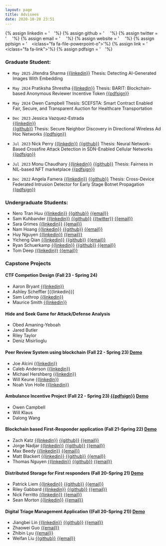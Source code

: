 ```yaml
---
layout: page
title: Advisees
date: 2020-10-20 23:51
---
```

{% assign linkedin = '&emsp;<i class="fa fa-linkedin"></i>'%}
{% assign github = '&emsp; <i class="fa fa-github"></i>'%}
{% assign twitter = '&emsp; <i class="fa fa-twitter"></i>'%}
{% assign email = '&emsp; <i class="fa fa-envelope-o"></i>'%}
{% assign website = '&emsp; <i class="fa fa-globe"></i>'%}
{% assign pptsign =  '&emsp;<iclass="fa fa-file-powerpoint-o"></i>'%}
{% assign link = '&emsp;<iclass="fa fa-link"></i>'%}
{% assign pdfsign = '&emsp;<i class="fa fa-file-pdf-o"></i>'%}



### Graduate Student:

- `May 2025` Jitendra Sharma
[{{linkedin}}](https://www.linkedin.com/in/ji10drasharma/) 
Thesis: Detecting AI-Generated Images With Embedding


- `May 2024` Pratiksha Shrestha 
[{{linkedin}}](https://www.linkedin.com/in/pratiksha-shrestha/) 
Thesis: BARIT: Blockchain-based Anonymous Reviewer Incentive Token
[{{pdfsign}}](/advisees/thesis/pratiksha_thesis.pdf)

- `May 2024` Owen Campbell 
Thesis: SCEFSTA: Smart Contract Enabled Fair, Secure, and Transparent Auction for Healthcare Transportation
<!---[{{pdfsign}}](/advisees/thesis/Owen_C_Thesis.pdf)-->



- `Dec 2023` Jessica Vazquez-Estrada	
[{{linkedin}}](https://www.linkedin.com/in/jessica-vazquez-3305a6217/)	
[{{github}}](https://github.com/vazqueje) 
Thesis: Secure Neighbor Discovery in Directional Wireless Ad Hoc Networks
[{{pdfsign}}](/advisees/thesis/JessicaVazquez_ThesisDefense.pdf)


- `Jul 2023` Nick Perry [{{linkedin}}](https://www.linkedin.com/in/nicholas-a-perry/) [{{github}}](https://github.com/nick-perry14) Thesis: Neural Network-Based Crossfire Attack Detection in SDN-Enabled Cellular Networks
[{{pdfsign}}](/advisees/thesis/Nick_Perry_Thesis.pdf)



- `Jul 2023` Monu Chaudhary	[{{linkedin}}](https://www.linkedin.com/in/monu-chaudhary-373241230/)		[{{github}}](https://github.com/Monu-Chaudhary)		Thesis: Fairness in NIL-based NFT marketplace [{{pdfsign}}](/advisees/thesis/Monu_Thesis.pdf)

- `Dec 2022` Angela Famera   [{{linkedin}}](https://www.linkedin.com/in/angelafamera/)	[{{github}}](https://github.com/afamera)	Thesis: Cross-Device Federated Intrusion Detector for Early Stage Botnet Propagation [{{pdfsign}}](/advisees/thesis/Famera_Masters_Thesis.pdf)


### Undergraduate Students:
- Nero Tran Huu	[{{linkedin}}](https://www.linkedin.com/in/nerotranhuu/)	[{{github}}](https://github.com/nerotran) [{{email}}](mailto:tranhuq@miamioh.edu)
- Sam Kuhbander	[{{linkedin}}](https://www.linkedin.com/in/samuel-kuhbander/)	[{{github}}](https://github.com/samkuhbander)		[{{twitter}}](https://twitter.com/KuhbanderSam)	[{{email}}](mailto:kuhbansc@miamioh.edu)
- Sara Grimes	[{{linkedin}}](https://www.linkedin.com/in/sara-grimes-9a09661a5)				[{{email}}](mailto:grimessi@miamioh.edu)
- Nam Hoang	[{{linkedin}}](https://www.linkedin.com/in/nam-hoang-13246a107/)	[{{github}}](https://github.com/namnbk) [{{email}}](mailto:hoangnd@miamioh.edu)
-	Huy Nguyen	[{{linkedin}}](https://github.com/yahuy1)   [{{email}}](mailto:nguyenhg@miamioh.edu)
- Yicheng Qian	[{{linkedin}}](https://www.linkedin.com/in/yicheng-qian-b716371b6/)	[{{github}}](https://github.com/qiany21) [{{email}}](mailto:qiany21@miamioh.edu)
- Ryan Schuerkamp	[{{linkedin}}](https://www.linkedin.com/in/ryan-schuerkamp/)	[{{github}}](https://github.com/ryanschuerkamp) [{{email}}](mailto:schuerr2@miamioh.edu)
- Tom Deep	[{{linkedin}}](http://linkedin.com/in/tom-deep-74b53419b)	[{{email}}](mailto:deeptg@miamioh.edu)


### Capstone Projects



#### CTF Competion Design (Fall 23 - Spring 24)

- Aaron Bryant [{{linkedin}}](https://www.linkedin.com/in/aaron-bryant-1776311a2/)
- Ashley Scheffler [{{linkedin}}]
- Sam Lothrop [{{linkedin}}](https://www.linkedin.com/in/samuel-lothrop-b1a7b71a8/)
- Maurice Smith [{{linkedin}}](https://www.linkedin.com/in/maurice-smith2024/)

#### Hide and Seek Game for Attack/Defense Analysis
- Obed Amaning-Yeboah
- Jared Butler
- Riley Taylor
- Deniz Misirlioglu	  

#### Peer Review System using blockchain	(Fall 22 - Spring 23) [Demo](https://sites.miamioh.edu/cse-senior-design-expo/2023/04/peer-review-system/)

- Joe Alcini [{{linkedin}}](https://www.linkedin.com/in/josephalcini/)
- Caleb Anderson [{{linkedin}}](https://www.linkedin.com/in/caleb-anderson-61297a236/)
- Michael Hershberg [{{linkedin}}](https://www.linkedin.com/in/michael-hershberg-404765223/)
- Will Keune [{{linkedin}}](https://www.linkedin.com/in/william-keune/)
- Noah Von Holle [{{linkedin}}](https://www.linkedin.com/in/noah-von-holle-3587b5186/)


#### Ambulance Incentive Project (Fall 22 - Spring 23) [{{pdfsign}}](/advisees/ppt/ambulance23.pdf) [Demo](https://sites.miamioh.edu/cse-senior-design-expo/2023/04/ambulance-incentive-v2/) 

- Owen Campbell
- Will Klaus
- Dalong Wang


#### Blockchain based First-Responder application (Fall 21-Spring 22) [Demo](https://sites.miamioh.edu/cse-senior-design-expo/2022/04/ambulance-incentive-system-project/)

- Zach Katz	[{{linkedin}}](https://www.linkedin.com/in/zach-katz-32101019a)	[{{github}}](https://GitHub.com/zakatz)			[{{email}}](mailto:katzza@miamioh.edu)
- Jorge Nadjar	[{{linkedin}}](https://www.linkedin.com/in/jorge-nadjar/)	[{{github}}](https://github.com/jorgenadjar)			[{{email}}](mailto:nadjarjn@miamioh.edu)
- Max Beedy	[{{linkedin}}](https://www.linkedin.com/in/max-beedy-a04332224/)			[{{email}}](mailto:beedyml@miamioh.edu)
- Matt Blackert	[{{linkedin}}](https://www.linkedin.com/in/matthewrblackert)	[{{github}}](https://github.com/blackemr) [{{email}}](mailto:blackemr@miamioh.edu)
- Thomas  Nguyen	[{{linkedin}}](https://www.linkedin.com/in/nguyen-thomas-khoa/)	[{{github}}](https://github.com/khoakazy12345)  [{{email}}](mailto:nguyenk7@miamioh.edu)


#### Distributed Storage for First responders (Fall 20-Spring 21) [Demo](https://sites.miamioh.edu/cse-senior-design-expo/2021/04/cocc-distributed-storage/)


- Patrick Liem  [{{linkedin}}](https://www.linkedin.com/in/patrick-liem/)     [{{github}}](https://github.com/patrickliem)  [{{email}}](mailto:patrickliem00@gmail.com)
- Riley Gabbard [{{linkedin}}](https://www.linkedin.com/in/riley-gabbard-b01878130)     [{{github}}](https://github.com/RileyGabbard) [{{email}}](mailto:rileygabbard@gmail.com)
- Nick Ferritto  [{{linkedin}}](https://www.linkedin.com/in/nick-ferritto-7509a1171/) [{{email}}](mailto:nferritto@att.net)
- Sean Morton [{{linkedin}}](https://www.linkedin.com/in/sean-morton-66685116b/)   [{{email}}](mailto:smorton684@gmail.com)


#### Digital Triage Management Application ((Fall 20-Spring 21)) [Demo](https://sites.miamioh.edu/cse-senior-design-expo/2021/04/cocc-smart-app/)
- Jiangbei Lin [{{linkedin}}](https:/www.linkedin.com/in/jiangbei-lin-085aa81b9)     [{{github}}](https://github.com/linj16) [{{email}}](mailto:1072112733@qq.com)
- Zhaowei Guo [{{email}}](mailto:guoz20@miamioh.edu)
- Zhibin Lyu [{{email}}](mailto:lyuz4@miamioh.edu)
- Weifan Liu   [{{github}}](https://github.com/weifan1999) [{{email}}](mailto:1365225174@qq.com)
